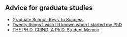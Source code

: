 ## Advice for graduate studies
- [Graduate School: Keys To Success](https://www.youtube.com/watch?v=fqPSnjewkuA)
- [Twenty things I wish I’d known when I started my PhD](https://www.nature.com/articles/d41586-018-07332-x)
- [THE PH.D. GRIND: A Ph.D. Student Memoir](http://pgbovine.net/PhD-memoir/pguo-PhD-grind.pdf)
